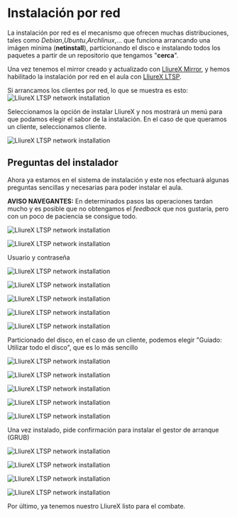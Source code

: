 Instalación por red
===================

La instalación por red es el mecanismo que ofrecen muchas distribuciones, tales como *Debian*,*Ubuntu*,*Archlinux*,... que funciona arrancando una imágen minima (**netinstall**), particionando el disco e instalando todos los paquetes a partir de un repositorio que tengamos "**cerca**".

Una vez tenemos el mirror creado y actualizado con [LliureX Mirror](https://github.com/aberlanas/lliurex-facil/blob/master/src/lliurex-mirror/lliurex-mirror.md), y hemos habilitado la instalación por red en el aula con [LliureX LTSP](https://github.com/aberlanas/lliurex-facil/blob/master/src/lliurex-ltsp/lliurex-ltsp.md). 

Si arrancamos los clientes por red, lo que se muestra es esto:
![LliureX LTSP network installation][lliurex-ltsp-network-install-0]

Seleccionamos la opción de instalar LliureX y nos mostrará un menú para que podamos elegir el sabor de la instalación. En el caso de que queramos un cliente, seleccionamos cliente.

![LliureX LTSP network installation][lliurex-ltsp-network-install-2]

Preguntas del instalador
------------------------

Ahora ya estamos en el sistema de instalación y este nos efectuará algunas preguntas sencillas y necesarias para poder instalar el aula. 

**AVISO NAVEGANTES:** En determinados pasos las operaciones tardan mucho y es posible que no obtengamos el _feedback_ que nos gustaría, pero con un poco de paciencia se consigue todo.

![LliureX LTSP network installation][lliurex-ltsp-network-install-3]

![LliureX LTSP network installation][lliurex-ltsp-network-install-4]

Usuario y contraseña

![LliureX LTSP network installation][lliurex-ltsp-network-install-5]

![LliureX LTSP network installation][lliurex-ltsp-network-install-6]

![LliureX LTSP network installation][lliurex-ltsp-network-install-7]

![LliureX LTSP network installation][lliurex-ltsp-network-install-8]

![LliureX LTSP network installation][lliurex-ltsp-network-install-9]

Particionado del disco, en el caso de un cliente, podemos elegir "Guiado: Utilizar todo el disco", que es lo más sencillo

![LliureX LTSP network installation][lliurex-ltsp-network-install-10]

![LliureX LTSP network installation][lliurex-ltsp-network-install-11]

![LliureX LTSP network installation][lliurex-ltsp-network-install-12]

![LliureX LTSP network installation][lliurex-ltsp-network-install-13]

![LliureX LTSP network installation][lliurex-ltsp-network-install-14]

Una vez instalado, pide confirmación para instalar el gestor de arranque (GRUB) 

![LliureX LTSP network installation][lliurex-ltsp-network-install-15]

![LliureX LTSP network installation][lliurex-ltsp-network-install-16]

![LliureX LTSP network installation][lliurex-ltsp-network-install-17]

![LliureX LTSP network installation][lliurex-ltsp-network-install-final]





Por último, ya tenemos nuestro LliureX listo para el combate.

<!-- imagenes -->

[lliurex-ltsp-network-install-0]: https://raw.github.com/aberlanas/lliurex-facil/master/imgs/network-install/LliureXClient0.png "LliureX LTSP network installation"
[lliurex-ltsp-network-install-1]: https://raw.github.com/aberlanas/lliurex-facil/master/imgs/network-install/LliureXClient1.png "LliureX LTSP network installation"
[lliurex-ltsp-network-install-2]: https://raw.github.com/aberlanas/lliurex-facil/master/imgs/network-install/LliureXClient2.png "LliureX LTSP network installation"
[lliurex-ltsp-network-install-3]: https://raw.github.com/aberlanas/lliurex-facil/master/imgs/network-install/LliureXClient3.png "LliureX LTSP network installation"
[lliurex-ltsp-network-install-4]: https://raw.github.com/aberlanas/lliurex-facil/master/imgs/network-install/LliureXClient4.png "LliureX LTSP network installation"
[lliurex-ltsp-network-install-5]: https://raw.github.com/aberlanas/lliurex-facil/master/imgs/network-install/LliureXClient5.png "LliureX LTSP network installation"
[lliurex-ltsp-network-install-6]: https://raw.github.com/aberlanas/lliurex-facil/master/imgs/network-install/LliureXClient6.png "LliureX LTSP network installation"
[lliurex-ltsp-network-install-7]: https://raw.github.com/aberlanas/lliurex-facil/master/imgs/network-install/LliureXClient7.png "LliureX LTSP network installation"
[lliurex-ltsp-network-install-8]: https://raw.github.com/aberlanas/lliurex-facil/master/imgs/network-install/LliureXClient8.png "LliureX LTSP network installation"
[lliurex-ltsp-network-install-9]: https://raw.github.com/aberlanas/lliurex-facil/master/imgs/network-install/LliureXClient9.png "LliureX LTSP network installation"
[lliurex-ltsp-network-install-10]: https://raw.github.com/aberlanas/lliurex-facil/master/imgs/network-install/LliureXClient10.png "LliureX LTSP network installation"
[lliurex-ltsp-network-install-11]: https://raw.github.com/aberlanas/lliurex-facil/master/imgs/network-install/LliureXClient11.png "LliureX LTSP network installation"
[lliurex-ltsp-network-install-12]: https://raw.github.com/aberlanas/lliurex-facil/master/imgs/network-install/LliureXClient12.png "LliureX LTSP network installation"
[lliurex-ltsp-network-install-13]: https://raw.github.com/aberlanas/lliurex-facil/master/imgs/network-install/LliureXClient13.png "LliureX LTSP network installation"
[lliurex-ltsp-network-install-14]: https://raw.github.com/aberlanas/lliurex-facil/master/imgs/network-install/LliureXClient14.png "LliureX LTSP network installation"
[lliurex-ltsp-network-install-15]: https://raw.github.com/aberlanas/lliurex-facil/master/imgs/network-install/LliureXClient15.png "LliureX LTSP network installation"
[lliurex-ltsp-network-install-16]: https://raw.github.com/aberlanas/lliurex-facil/master/imgs/network-install/LliureXClient16.png "LliureX LTSP network installation"
[lliurex-ltsp-network-install-17]: https://raw.github.com/aberlanas/lliurex-facil/master/imgs/network-install/LliureXClient17.png "LliureX LTSP network installation"
[lliurex-ltsp-network-install-final]: https://raw.github.com/aberlanas/lliurex-facil/master/imgs/network-install/LliureXClientfinal.png "LliureX LTSP network installation"